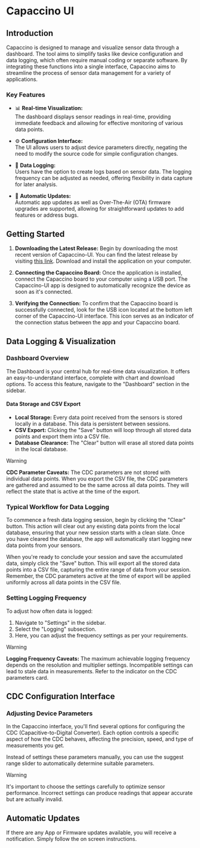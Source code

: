 # Capaccino UI
## Introduction

Capaccino is designed to manage and visualize sensor data through a dashboard. The tool aims to simplify tasks like device configuration and data logging, which often require manual coding or separate software. By integrating these functions into a single interface, Capaccino aims to streamline the process of sensor data management for a variety of applications.

### Key Features

- 📊 **Real-time Visualization:**  
The dashboard displays sensor readings in real-time, providing immediate feedback and allowing for effective monitoring of various data points.

- ⚙️ **Configuration Interface:**  
The UI allows users to adjust device parameters directly, negating the need to modify the source code for simple configuration changes.
  
- 💾 **Data Logging:**  
Users have the option to create logs based on sensor data. The logging frequency can be adjusted as needed, offering flexibility in data capture for later analysis.

- 🔄 **Automatic Updates:**  
Automatic app updates as well as Over-The-Air (OTA) firmware upgrades are supported, allowing for straightforward updates to add features or address bugs.

## Getting Started

1. **Downloading the Latest Release:** Begin by downloading the most recent version of Capaccino-UI. You can find the latest release by visiting [this link](https://github.com/APSP-AG/Capaccino-UI/releases/latest). Download and install the application on your computer.
    
2. **Connecting the Capaccino Board:** Once the application is installed, connect the Capaccino board to your computer using a USB port. The Capaccino-UI app is designed to automatically recognize the device as soon as it's connected.
    
3. **Verifying the Connection:** To confirm that the Capaccino board is successfully connected, look for the USB icon located at the bottom left corner of the Capaccino-UI interface. This icon serves as an indicator of the connection status between the app and your Capaccino board.

## Data Logging & Visualization

### Dashboard Overview

The Dashboard is your central hub for real-time data visualization. It offers an easy-to-understand interface, complete with chart and download options. To access this feature, navigate to the "Dashboard" section in the sidebar.
#### Data Storage and CSV Export

- **Local Storage:** Every data point received from the sensors is stored locally in a database. This data is persistent between sessions.
- **CSV Export:** Clicking the "Save" button will loop through all stored data points and export them into a CSV file. 
- **Database Clearance:** The "Clear" button will erase all stored data points in the local database.

> [!WARNING]
> **CDC Parameter Caveats:** The CDC parameters are not stored with individual data points. When you export the CSV file, the CDC parameters are gathered and assumed to be the same across all data points. They will reflect the state that is active at the time of the export.

### Typical Workflow for Data Logging

To commence a fresh data logging session, begin by clicking the "Clear" button. This action will clear out any existing data points from the local database, ensuring that your new session starts with a clean slate. Once you have cleared the database, the app will automatically start logging new data points from your sensors.

When you're ready to conclude your session and save the accumulated data, simply click the "Save" button. This will export all the stored data points into a CSV file, capturing the entire range of data from your session. Remember, the CDC parameters active at the time of export will be applied uniformly across all data points in the CSV file.
### Setting Logging Frequency

To adjust how often data is logged:

1. Navigate to "Settings" in the sidebar.
2. Select the "Logging" subsection.
3. Here, you can adjust the frequency settings as per your requirements.

> [!WARNING]
> **Logging Frequency Caveats:** The maximum achievable logging frequency depends on the resolution and multiplier settings. Incompatible settings can lead to stale data in measurements. Refer to the indicator on the CDC parameters card.

## CDC Configuration Interface

### Adjusting Device Parameters

In the Capaccino interface, you'll find several options for configuring the CDC (Capacitive-to-Digital Converter). Each option controls a specific aspect of how the CDC behaves, affecting the precision, speed, and type of measurements you get. 

Instead of settings these parameters manually, you can use the suggest range slider to automatically determine suitable parameters.

> [!WARNING]
> It's important to choose the settings carefully to optimize sensor performance. Incorrect settings can produce readings that appear accurate but are actually invalid. 

## Automatic Updates

If there are any App or Firmware updates available, you will receive a notification. Simply follow the on screen instructions.
